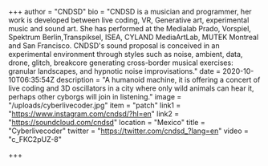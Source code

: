 +++
author = "CNDSD"
bio = "CNDSD is a musician and programmer, her work is developed between live coding, VR, Generative art, experimental music and sound art. She has performed at the Medialab Prado, Vorspiel, Spektrum Berlin,Transpiksel, ISEA, CYLAND MediaArtLab, MUTEK Montreal and San Francisco. CNDSD's sound proposal is conceived in an experimental environment through styles such as noise, ambient, data, drone, glitch, breakcore generating cross-border musical exercises: granular landscapes, and hypnotic noise improvisations."
date = 2020-10-10T06:35:54Z
description = "A humanoid machine, it is offering a concert of live coding and 3D oscillators in a city where only wild animals can hear it, perhaps other cyborgs will join in listening."
image = "/uploads/cyberlivecoder.jpg"
item = "patch"
link1 = "https://www.instagram.com/cndsd/?hl=en"
link2 = "https://soundcloud.com/cndsd"
location = "Mexico"
title = "Cyberlivecoder"
twitter = "https://twitter.com/cndsd_?lang=en"
video = "c_FKC2pUZ-8"

+++
